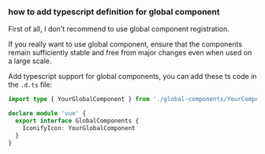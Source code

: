 ### how to add typescript definition for global component

First of all, I don't recommend to use global component registration.

If you really want to use global component, ensure that the components remain sufficiently stable and free from major changes even when used on a large scale.

Add typescript support for global components, you can add these ts code in the `.d.ts` file:

```typescript
import type { YourGlobalComponent } from './global-components/YourComponent.vue'

declare module 'vue' {
  export interface GlobalComponents {
    IconifyIcon: YourGlobalComponent
  }
}
```
